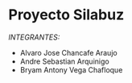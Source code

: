 # Proyecto Silabuz

*INTEGRANTES:*
- Alvaro Jose Chancafe Araujo
- Andre Sebastian Arquinigo
- Bryam Antony Vega Chafloque
